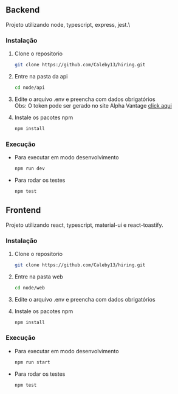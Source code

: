 ## Backend

Projeto utilizando node, typescript, express, jest.\

### Instalação

1. Clone o repositorio
   ```sh
   git clone https://github.com/Caleby13/hiring.git
   ```
2. Entre na pasta da api
   ```sh
   cd node/api
   ```
3. Edite o arquivo .env e preencha com dados obrigatórios <br />
   Obs: O token pode ser gerado no site Alpha Vantage [click aqui](https://www.alphavantage.co/support/#api-key)

4. Instale os pacotes npm
   ```sh
   npm install
   ```

### Execução

- Para executar em modo desenvolvimento
  ```sh
  npm run dev
  ```
- Para rodar os testes
  ```sh
  npm test
  ```

## Frontend

Projeto utilizando react, typescript, material-ui e react-toastify.

### Instalação

1. Clone o repositorio
   ```sh
   git clone https://github.com/Caleby13/hiring.git
   ```
2. Entre na pasta web
   ```sh
   cd node/web
   ```
3. Edite o arquivo .env e preencha com dados obrigatórios

4. Instale os pacotes npm
   ```sh
   npm install
   ```

### Execução

- Para executar em modo desenvolvimento
  ```sh
  npm run start
  ```
- Para rodar os testes
  ```sh
  npm test
  ```
